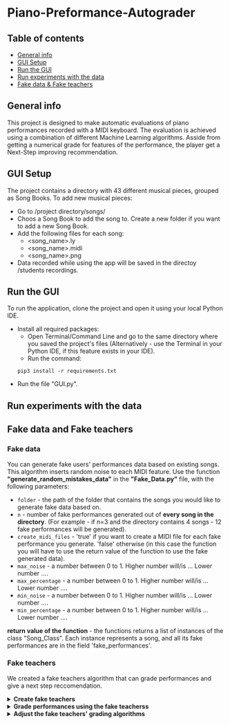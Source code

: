 # Piano-Preformance-Autograder
## Table of contents
* [General info](#general-info)
* [GUI Setup](#gui-setup)
* [Run the GUI](#run-the-gui)
* [Run experiments with the data](#run-experiments-with-the-data)
* [Fake data & Fake teachers](#fake-data-and-fake-teachers)

## General info
This project is designed to make automatic evaluations of piano performances recorded with a MIDI keyboard.
The evaluation is achieved using a combination of different Machine Learning algorithms.
Asside from getting a numerical grade for features of the performance, the player get a Next-Step improving recommendation.
	
## GUI Setup
The project contains a directory with 43 different musical pieces, grouped as Song Books. 
To add new musical pieces:
* Go to /project directory/songs/
* Choos a Song Book to add the song to. Create a new folder if you want to add a new Song Book.
* Add the following files for each song:
   *  <song_name>.ly
   *  <song_name>.midi
   *  <song_name>.png
* Data recorded while using the app will be saved in the directoy /students recordings.
	
## Run the GUI
To run the application, clone the project and open it using your local Python IDE.
* Install all required packages: 
   * Open Terminal/Command Line and go to the same directory where you saved the project's files (Alternatively - use the Terminal in your Python IDE, if this feature exists in your IDE).
   * Run the command:
   ```
   pip3 install -r requirements.txt
   ```
* Run the file "GUI.py".

## Run experiments with the data



## Fake data and Fake teachers

### Fake data
You can generate fake users' performances data based on existing songs. This algorithm inserts random noise to each MIDI feature.
Use the function **"generate_random_mistakes_data"** in the **"Fake_Data.py"** file, with the following parameters:
* ```folder``` - the path of the folder that contains the songs you would like to generate fake data based on. 
* ``` n ``` - number of fake performances generated out of **every song in the directory**. (For example - if n=3 and the directory contains 4 songs - 12 fake performances will be generated).
* ```create_midi_files``` - 'true' if you want to create a MIDI file for each fake performance you generate. 'false' otherwise (in this case the function you will have to use the return value of the function to use the fake generated data).
* ```max_noise``` - a number between 0 to 1. Higher number will/is ... Lower number ....
* ```max_percentage``` - a number between 0 to 1.  Higher number will/is ... Lower number ....
* ```min_noise``` - a number between 0 to 1.  Higher number will/is ... Lower number ....
* ```min_percentage``` - a number between 0 to 1.  Higher number will/is ... Lower number ....

**return value of the function** - the functions returns a list of instances of the class "Song_Class". Each instance represents a song, and all its fake performances are in the field 'fake_performances'.

### Fake teachers
We created a fake teachers algorithm that can grade performances and give a next step reccomendation. 

<details>
<summary><b>Create fake teachers</b></summary>

	
Use the function **create_fake_teachers** in the **"Automated_teacher.py** file, with the following parameters:
* ```number_of_teachers``` - number of different fake teachers to be created.

**return value of the function** - the function returns a list of "Teacher" class instances, representing the different teachers created.
	
</details>

<details>
<summary><b>Grade performances using the fake teacherss</b></summary>

	
Use the function **fake_teachers_feedback** in the **"Automated_teacher.py"** file, with the following parameters:
* ```performance``` - the performance that you want to be graded by the fake teachers, as "Performance" class instance.
* ```teachers``` - a list containing "Teacher" class' instances for each fake teacher (thenoutput of the function "create_fake_teahcers", and can be found in the field ).
* ```pitch_tech_score``` - the pitch technical score of the performance (computed using the function "get_features" of the class "Performance").
* ```tempo_tech_score``` - the tempo technical score of the performance (computed using the function "get_features" of the class "Performance").
* ```rhythm_tech_score``` - the rhythm technical score of the performance (computed using the function "get_features" of the class "Performance").
* ```articulation_tech_score``` - the articulation technical score of the performance (computed using the function "get_features" of the class "Performance").
* ```dynamics_tech_score``` - the dynamics technical score of the performance (computed using the function "get_features" of the class "Performance").

**return value of the function** - the function do not return anything. It adds each fake teacher's grades to the field "teachers_grades" of the performance. 

</details>

<details>
<summary><b>Adjust the fake teachers' grading algorithms</b></summary> 
	
All of the algorithms that are being used to grade a performance are thresholds-based algorithms. Each threshold is a fixed value + randomly selected unique teacher's value (can be positive/negative).
You can adjust the fake teachers' grading & next step algorithms, by adjusting the following parameters:
* **Unique values of each teacher** -  you can set the range in which the unique value is being randomly selected from. The ranges can be found in the function "create_fake_teachers" in the "Automated_teacher.py" file:
  * The variable "featureName_unique_next_step" - for the next step algorithm.
  * The variable "featureName_unique_score" - for the grades algorithm.
* **Different thresholds** - you can change the thresholds in one or more algorithms. The algorithms are in the following functions:
  * The function "give_next_step_recco" in the class "Teachers" for the next step reccomendations.
  * The function "give_scores" in the class "Teachers" for the grades in all of the features.
	
</details>
